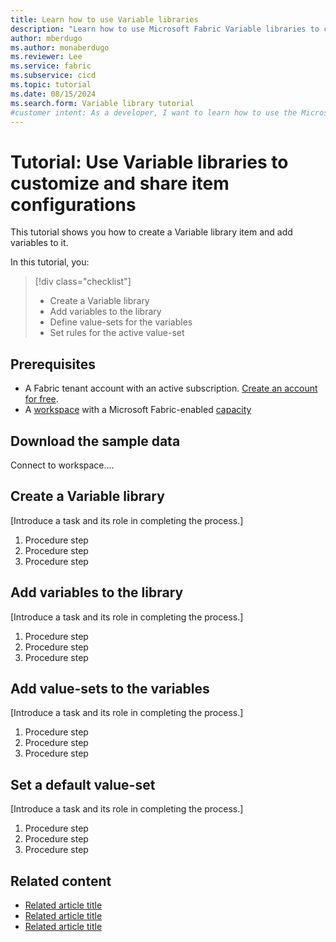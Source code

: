 ```yaml
---
title: Learn how to use Variable libraries
description: "Learn how to use Microsoft Fabric Variable libraries to customize and share item configurations in a workspace."
author: mberdugo
ms.author: monaberdugo
ms.reviewer: Lee
ms.service: fabric
ms.subservice: cicd
ms.topic: tutorial
ms.date: 08/15/2024
ms.search.form: Variable library tutorial
#customer intent: As a developer, I want to learn how to use the Microsoft Fabric Variable library tool to customize and share item configurations in a workspace so that I can manage my content lifecycle..
---
```


# Tutorial: Use Variable libraries to customize and share item configurations

This tutorial shows you how to create a Variable library item and add variables to it.

In this tutorial, you:

> [!div class="checklist"]
>
> * Create a Variable library
> * Add variables to the library
> * Define value-sets for the variables
> * Set rules for the active value-set

## Prerequisites

* A Fabric tenant account with an active subscription. [Create an account for free](../../get-started/fabric-trial.md).
* A [workspace](../../get-started/create-workspaces.md) with a Microsoft Fabric-enabled [capacity](../../enterprise/licenses.md#capacity)

## Download the sample data

Connect to workspace....

## Create a Variable library

[Introduce a task and its role in completing the process.]

<!-- Required: Tasks to complete in the process - H2

In one or more H2 sections, describe tasks that 
the user completes in the process the tutorial describes.

-->

1. Procedure step
1. Procedure step
1. Procedure step

## Add variables to the library

[Introduce a task and its role in completing the process.]

<!-- Required: Tasks to complete in the process - H2

In one or more H2 sections, describe tasks that 
the user completes in the process the tutorial describes.

-->

1. Procedure step
1. Procedure step
1. Procedure step

## Add value-sets to the variables

[Introduce a task and its role in completing the process.]

<!-- Required: Tasks to complete in the process - H2

In one or more H2 sections, describe tasks that 
the user completes in the process the tutorial describes.

-->

1. Procedure step
1. Procedure step
1. Procedure step

## Set a default value-set

[Introduce a task and its role in completing the process.]

<!-- Required: Tasks to complete in the process - H2

In one or more H2 sections, describe tasks that 
the user completes in the process the tutorial describes.

-->

1. Procedure step
1. Procedure step
1. Procedure step

## Related content

* [Related article title](link.md)
* [Related article title](link.md)
* [Related article title](link.md)
